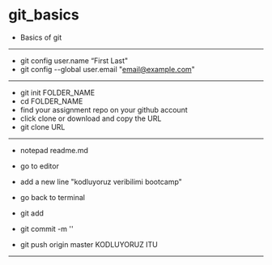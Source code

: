 # git_basics
* Basics of git

----

* git config user.name “First Last" 
* git config --global user.email "email@example.com"

-----

* git init FOLDER_NAME
* cd FOLDER_NAME
* find your assignment repo on your github account 
* click clone or download and copy the URL
* git clone URL

---

* notepad readme.md
* go to editor
* add a new line "kodluyoruz veribilimi bootcamp"

* go back to terminal
* git add
* git commit -m ''
* git push origin master
  KODLUYORUZ ITU 
----

